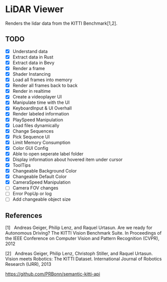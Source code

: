# LiDAR Viewer
Renders the lidar data from the KITTI Benchmark[1,2].

## TODO
- [x] Understand data
- [x] Extract data in Rust
- [x] Extract data in Bevy
- [x] Render a frame
- [x] Shader Instancing
- [x] Load all frames into memory
- [x] Render all frames back to back
- [x] Render in realtime
- [x] Create a videoplayer UI
- [x] Manipulate time with the UI
- [x] KeyboardInput & UI Overhall
- [x] Render labeled information
- [x] PlaySpeed Manipulation
- [x] Load files dynamically
- [x] Change Sequences 
- [x] Pick Sequence UI
- [x] Limit Memory Consumption
- [x] Color GUI Config
- [x] Able to open seperate label folder
- [x] Display information about hovered item under cursor
- [x] ToolTips
- [x] Changeable Background Color
- [x] Changeable Default Color
- [x] CameraSpeed Manipulation
- [ ] Camera FOV changes
- [ ] Error PopUp or log
- [ ] Add changeable object size
## References
[1]&nbsp;&nbsp;&nbsp;Andreas Geiger, Philip Lenz, and Raquel Urtasun. Are we ready for Autonomous Driving? The KITTI Vision Benchmark Suite. In Proceedings of the IEEE Conference on Computer Vision and Pattern Recognition (CVPR), 2012

[2]&nbsp;&nbsp;&nbsp;Andreas Geiger, Philip Lenz, Christoph Stiller, and Raquel Urtasun. Vision meets Robotics: The KITTI Dataset. International Journal of Robotics Research (IJRR), 2013


https://github.com/PRBonn/semantic-kitti-api